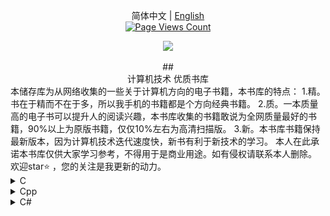 <div align="center">

简体中文 | [English](README.md)
<br>
[![Page Views Count](https://badges.toozhao.com/badges/01F17FZCY8Y12PMT4VJH8JQAQX/green.svg)](https://github.com/lining808/CS-Ebook)
  <p>
    <a align="center" href="https://ultralytics.com/yolov5" target="_blank">
      <img width="850" src="https://raw.githubusercontent.com/ultralytics/assets/master/yolov5/v70/splash.png"></a>
  </p>
## <div align="center">计算机技术 优质书库</div>
</div>
本储存库为从网络收集的一些关于计算机方向的电子书籍，本书库的特点：
1.精。书在于精而不在于多，所以我手机的书籍都是个方向经典书籍。
2.质。一本质量高的电子书可以提升人的阅读兴趣，本书库收集的书籍敢说为全网质量最好的书籍，90%以上为原版书籍，仅仅10%左右为高清扫描版。
3.新。本书库书籍保持最新版本，因为计算机技术迭代速度快，新书有利于新技术的学习。
本人在此承诺本书库仅供大家学习参考，不得用于是商业用途。如有侵权请联系本人删除。
欢迎star⭐ ，您的关注是我更新的动力。

<details>
<summary>C</summary>

| <a href="https://www.aliyundrive.com/s/kNA35M6DxHg"> <img src="images/Cpp/C程序设计语言（第2版）.jpg" width="150"  /></a> | <a href="https://www.aliyundrive.com/s/KfWMbRNkSuN"> <img src="images/Cpp/C语言程序设计 现代方法 (第2版).jpg" width="150"   /></a> | <a href="https://www.aliyundrive.com/s/BtP3kwStX3R"> <img src="images/Cpp/C语言程序设计 现代方法 (第2版.jpg" width="150"   /></a> | <a href="https://www.aliyundrive.com/s/ejCHojX9oZr"> <img src="images/Cpp/C++ Primer (第5版).jpg" width="150"   /></a> | <a href="https://www.aliyundrive.com/s/Gjto9xiSwcr"> <img src="images/Cpp/C和指针.jpg" width="150"  /></a> |
|-----------------------------------------------------------------------------------------------------------------|------------------------------------------------------------------------------------------------------------------------|-----------------------------------------------------------------------------------------------------------------------|----------------------------------------------------------------------------------------------------------------------|---------------------------------------------------------------------------------------------------------|
| C程序设计语言（第2版）                                                                                                    | C语言程序设计 现代方法 (第2版)                                                                                                     | C语言程序设计 现代方法 (第2版修订版)                                                                                                 | C++ Primer (第5版)                                                                                                     | C和指针.jpg                                                                                                |
</details>


<details>
<summary>Cpp</summary>

| <a href="https://www.aliyundrive.com/s/kNA35M6DxHg"> <img src="images/Cpp/C++ Primer (第5版).jpg" width="150"  /></a> | <a href="https://www.aliyundrive.com/s/KfWMbRNkSuN"> <img src="images/Cpp/C++ Primer Plus (第6版).jpg" width="150"   /></a> | <a href="https://www.aliyundrive.com/s/BtP3kwStX3R"> <img src="images/Cpp/C++ 高级编程 (第4版).jpg" width="150"   /></a> | <a href="https://www.aliyundrive.com/s/ejCHojX9oZr"> <img src="images/Cpp/C++标准库 (第2版) .jpg" width="150"   /></a> | <a href="https://www.aliyundrive.com/s/Gjto9xiSwcr"> <img src="images/Cpp/C++程序设计语言（特别版）.jpg" width="150"  /></a> |
|---------------------------------------------------------------------------------------------------------------------|---------------------------------------------------------------------------------------------------------------------------|--------------------------------------------------------------------------------------------------------------------|-------------------------------------------------------------------------------------------------------------------|-------------------------------------------------------------------------------------------------------------------|
| C++ Primer (第5版)                                                                                                    | C++ Primer Plus (第6版)                                                                                                     | C++ 高级编程 (第4版)                                                                                                     | C++标准库 (第2版)                                                                                                      | C++程序设计语言（特别版）                                                                                                    |

| <a href="https://www.aliyundrive.com/s/kNA35M6DxHg"> <img src="images/Cpp/C++程序设计语言 第1～3部分（第4版）.jpg" width="150"  /></a> | <a href="https://www.aliyundrive.com/s/KfWMbRNkSuN"> <img src="images/Cpp/C++程序设计语言 第4部分（第4版）.jpg" width="150"   /></a> | <a href="https://www.aliyundrive.com/s/BtP3kwStX3R"> <img src="images/Cpp/C++程序设计（第3版).jpg" width="150"   /></a> | <a href="https://www.aliyundrive.com/s/ejCHojX9oZr"> <img src="images/Cpp/Effective Modern C++.jpg" width="150"   /></a> | <a href="https://www.aliyundrive.com/s/Gjto9xiSwcr"> <img src="images/Cpp/More Effective C++.jpg" width="150"  /></a> |
|--------------------------------------------------------------------------------------------------------------------------|-------------------------------------------------------------------------------------------------------------------------|------------------------------------------------------------------------------------------------------------------|--------------------------------------------------------------------------------------------------------------------------|-----------------------------------------------------------------------------------------------------------------------|
| C++程序设计语言 第1～3部分（第4版）                                                                                                    | C++程序设计语言 第4部分（第4版）                                                                                                     | C++程序设计（第3版)                                                                                                     | Effective Modern C++                                                                                                     | More Effective C++                                                                                                    |
</details>


<details>
<summary>C#</summary>

| <a href="https://www.aliyundrive.com/s/kNA35M6DxHg"> <img src="images/Cpp/深入理解C（第3版）.jpg" width="150"  /></a> | <a href="https://www.aliyundrive.com/s/KfWMbRNkSuN"> <img src="images/Cpp/C 图解教程  (第5版).jpg" width="150"   /></a> | <a href="https://www.aliyundrive.com/s/BtP3kwStX3R"> <img src="images/Cpp/C 图解教程 (第4版).jpg" width="150"   /></a> |
|---------------------------------------------------------------------------------------------------------------|-------------------------------------------------------------------------------------------------------------------|------------------------------------------------------------------------------------------------------------------|
| 深入理解C#（第3版）                                                                                                   | C 图解教程  (第5版)                                                                                                     | C 图解教程 (第4版)                                                                                                     |
</details>